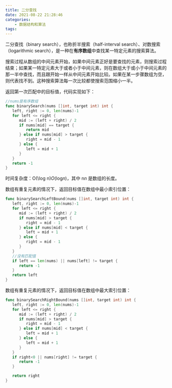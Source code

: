 ```yaml
---
title: 二分查找
date: 2021-08-22 21:28:46
categories:
    - 数据结构和算法
tags:
---
```


二分查找（binary search），也称折半搜索（half-interval search）、对数搜索（logarithmic search），是一种在**有序数组**中查找某一特定元素的搜索算法。

搜索过程从数组的中间元素开始，如果中间元素正好是要查找的元素，则搜索过程结束；如果某一特定元素大于或者小于中间元素，则在数组大于或小于中间元素的那一半中查找，而且跟开始一样从中间元素开始比较。如果在某一步骤数组为空，则代表找不到。这种搜索算法每一次比较都使搜索范围缩小一半。

<!-- more -->

返回第一次匹配中的目标值，代码实现如下：

```go
//nums是有序数组
func binarySearch(nums []int, target int) int {
   left, right := 0, len(nums)-1
   for left <= right {
      mid := (left + right) / 2
      if nums[mid] == target {
         return mid
      } else if nums[mid] > target {
         right = mid - 1
      } else {
         left = mid + 1
      }
   }
   return -1
}
```

时间复杂度：O(\log n)*O*(log*n*)，其中 n*n* 是数组的长度。

数组有重复元素的情况下，返回目标值在数组中最小索引位置：

```go
func binarySearchLeftBound(nums []int, target int) int {
   left, right := 0, len(nums)-1
   for left <= right {
      mid := (left + right) / 2
      if nums[mid] > target {
         right = mid - 1
      } else if nums[mid] < target {
         left = mid + 1
      } else {
         right = mid - 1
      }
   }
   //没有匹配值
   if left == len(nums) || nums[left] != target {
      return -1
   }
   return left
}
```

数组有重复元素的情况下，返回目标值在数组中最大索引位置：

```go
func binarySearchRightBound(nums []int, target int) int {
   left, right := 0, len(nums)-1
   for left <= right {
      mid := (left + right) / 2
      if nums[mid] > target {
         right = mid - 1
      } else if nums[mid] < target {
         left = mid + 1
      } else {
         left = mid + 1
      }
   }
   if right<0 || nums[right] != target {
      return -1
   }

   return right
}
```
